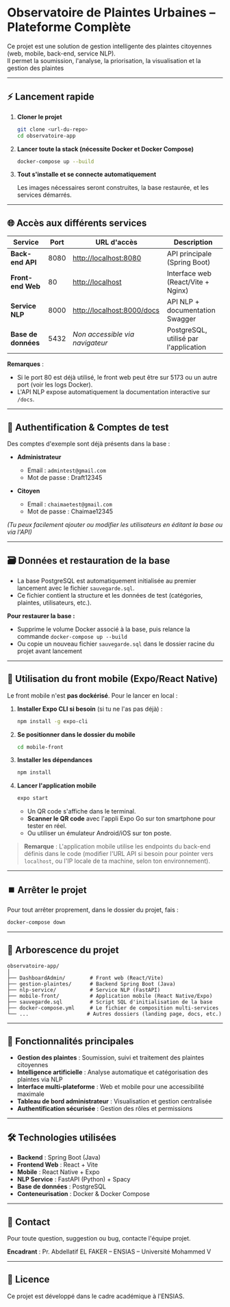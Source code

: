 # Observatoire de Plaintes Urbaines – Plateforme Complète

Ce projet est une solution de gestion intelligente des plaintes citoyennes (web, mobile, back-end, service NLP).  
Il permet la soumission, l'analyse, la priorisation, la visualisation et la gestion des plaintes

---

## ⚡ Lancement rapide

1. **Cloner le projet**

   ```bash
   git clone <url-du-repo>
   cd observatoire-app
   ```

2. **Lancer toute la stack (nécessite Docker et Docker Compose)**

   ```bash
   docker-compose up --build
   ```

3. **Tout s'installe et se connecte automatiquement**
   
   Les images nécessaires seront construites, la base restaurée, et les services démarrés.

---

## 🌐 Accès aux différents services

| Service             | Port | URL d'accès                                              | Description                           |
| ------------------- | ---- | -------------------------------------------------------- | ------------------------------------- |
| **Back-end API**    | 8080 | [http://localhost:8080](http://localhost:8080)           | API principale (Spring Boot)          |
| **Front-end Web**   | 80   | [http://localhost](http://localhost)                     | Interface web (React/Vite + Nginx)    |
| **Service NLP**     | 8000 | [http://localhost:8000/docs](http://localhost:8000/docs) | API NLP + documentation Swagger       |
| **Base de données** | 5432 | *Non accessible via navigateur*                          | PostgreSQL, utilisé par l'application |

**Remarques** :
- Si le port 80 est déjà utilisé, le front web peut être sur 5173 ou un autre port (voir les logs Docker).
- L'API NLP expose automatiquement la documentation interactive sur `/docs`.

---

## 👤 Authentification & Comptes de test

Des comptes d'exemple sont déjà présents dans la base :

- **Administrateur**
  - Email : `admintest@gmail.com`
  - Mot de passe : Draft12345

- **Citoyen**
  - Email : `chaimaetest@gmail.com`
  - Mot de passe : Chaimae12345

*(Tu peux facilement ajouter ou modifier les utilisateurs en éditant la base ou via l'API)*

---

## 🗃️ Données et restauration de la base

- La base PostgreSQL est automatiquement initialisée au premier lancement avec le fichier `sauvegarde.sql`.
- Ce fichier contient la structure et les données de test (catégories, plaintes, utilisateurs, etc.).

**Pour restaurer la base :**
- Supprime le volume Docker associé à la base, puis relance la commande `docker-compose up --build`
- Ou copie un nouveau fichier `sauvegarde.sql` dans le dossier racine du projet avant lancement

---

## 📱 Utilisation du front mobile (Expo/React Native)

Le front mobile n'est **pas dockérisé**. Pour le lancer en local :

1. **Installer Expo CLI si besoin** (si tu ne l'as pas déjà) :

   ```bash
   npm install -g expo-cli
   ```

2. **Se positionner dans le dossier du mobile**

   ```bash
   cd mobile-front
   ```

3. **Installer les dépendances**

   ```bash
   npm install
   ```

4. **Lancer l'application mobile**

   ```bash
   expo start
   ```

   - Un QR code s'affiche dans le terminal.
   - **Scanner le QR code** avec l'appli Expo Go sur ton smartphone pour tester en réel.
   - Ou utiliser un émulateur Android/iOS sur ton poste.

> **Remarque** :
> L'application mobile utilise les endpoints du back-end définis dans le code (modifier l'URL API si besoin pour pointer vers `localhost`, ou l'IP locale de ta machine, selon ton environnement).

---

## ⏹️ Arrêter le projet

Pour tout arrêter proprement, dans le dossier du projet, fais :

```bash
docker-compose down
```

---

## 📂 Arborescence du projet

```
observatoire-app/
│
├── DashboardAdmin/        # Front web (React/Vite)
├── gestion-plaintes/      # Backend Spring Boot (Java)
├── nlp-service/           # Service NLP (FastAPI)
├── mobile-front/          # Application mobile (React Native/Expo)
├── sauvegarde.sql         # Script SQL d'initialisation de la base
├── docker-compose.yml     # Le fichier de composition multi-services
└── ...                   # Autres dossiers (landing page, docs, etc.)
```

---

## 🚀 Fonctionnalités principales

- **Gestion des plaintes** : Soumission, suivi et traitement des plaintes citoyennes
- **Intelligence artificielle** : Analyse automatique et catégorisation des plaintes via NLP
- **Interface multi-plateforme** : Web et mobile pour une accessibilité maximale
- **Tableau de bord administrateur** : Visualisation et gestion centralisée
- **Authentification sécurisée** : Gestion des rôles et permissions

---

## 🛠️ Technologies utilisées

- **Backend** : Spring Boot (Java)
- **Frontend Web** : React + Vite
- **Mobile** : React Native + Expo
- **NLP Service** : FastAPI (Python) + Spacy
- **Base de données** : PostgreSQL
- **Conteneurisation** : Docker & Docker Compose

---

## 💬 Contact

Pour toute question, suggestion ou bug, contacte l'équipe projet.

**Encadrant** : Pr. Abdellatif EL FAKER – ENSIAS – Université Mohammed V

---

## 📄 Licence

Ce projet est développé dans le cadre académique à l'ENSIAS.
